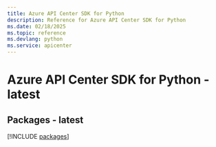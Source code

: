```yaml
---
title: Azure API Center SDK for Python
description: Reference for Azure API Center SDK for Python
ms.date: 02/18/2025
ms.topic: reference
ms.devlang: python
ms.service: apicenter
---
```

# Azure API Center SDK for Python - latest
## Packages - latest
[!INCLUDE [packages](api-center-index.md)]